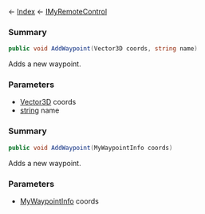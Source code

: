 ← [Index](Api-Index) ← [IMyRemoteControl](Sandbox.ModAPI.Ingame.IMyRemoteControl)

### Summary

```csharp
public void AddWaypoint(Vector3D coords, string name)
```

Adds a new waypoint.

### Parameters

* [Vector3D](VRageMath.Vector3D) coords
* [string](System.String) name
### Summary

```csharp
public void AddWaypoint(MyWaypointInfo coords)
```

Adds a new waypoint.

### Parameters

* [MyWaypointInfo](Sandbox.ModAPI.Ingame.MyWaypointInfo) coords
